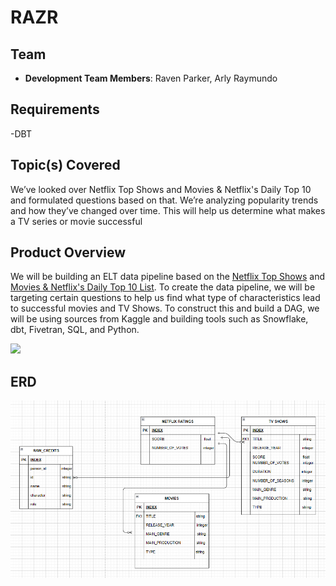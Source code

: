 # RAZR


## Team
  - __Development Team Members__: Raven Parker, Arly Raymundo



## Requirements
-DBT

## Topic(s) Covered
We’ve looked over Netflix Top Shows and Movies & Netflix's Daily Top 10 and formulated questions based on that. We’re analyzing popularity trends and how they’ve changed over time. This will help us determine what makes a TV series or movie successful



## Product Overview
We will be building an ELT data pipeline based on the [Netflix Top Shows](https://www.kaggle.com/datasets/thedevastator/netflix-top-rated-movies-and-tv-shows-2020-2022) and [Movies & Netflix's Daily Top 10 List](https://www.kaggle.com/datasets/prasertk/netflix-daily-top-10-in-us). To create the data pipeline, we will be targeting certain questions to help us find what type of characteristics lead to successful movies and TV Shows. To construct this and build a DAG, we will be using sources from Kaggle and building tools such as Snowflake, dbt, Fivetran, SQL, and Python.





![](url)

## ERD
![](razr_erd.png)

